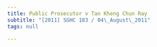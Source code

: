 ```yaml
---
title: Public Prosecutor v Tan Kheng Chun Ray
subtitle: "[2011] SGHC 183 / 04\_August\_2011"
tags: null

---
```


